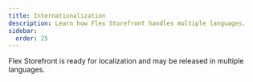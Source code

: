 ```yaml
---
title: Internationalization
description: Learn how Flex Storefront handles multiple languages.
sidebar:
  order: 25
---
```


Flex Storefront is ready for localization and may be released in multiple languages.